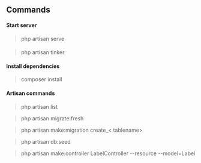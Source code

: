 ## Commands

#### Start server
>php artisan serve

####
>php artisan tinker

#### Install dependencies
>composer install


#### Artisan commands
>php artisan list

>php artisan migrate:fresh 

> php artisan make:migration create_< tablename>

> php artisan db:seed

> php artisan make:controller LabelController --resource --model=Label
